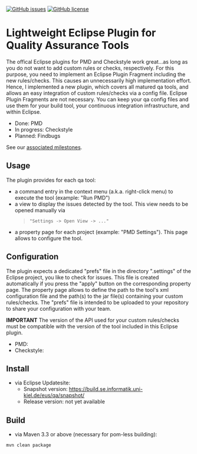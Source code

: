 [![GitHub issues](https://img.shields.io/github/issues/ChristianWulf/qa-eclipse-plugin.svg)](https://github.com/ChristianWulf/qa-eclipse-plugin/issues)
[![GitHub license](https://img.shields.io/github/license/ChristianWulf/qa-eclipse-plugin.svg)](https://github.com/ChristianWulf/qa-eclipse-plugin/blob/master/LICENSE)

# Lightweight Eclipse Plugin for Quality Assurance Tools
The offical Eclipse plugins for PMD and Checkstyle work great...as long as you do not want to add custom rules or checks, respectively. For this purpose, you need to implement an Eclipse Plugin Fragment including the new rules/checks. This causes an unnecessarily high implementation effort. Hence, I implemented a new plugin, which covers all matured qa tools, and allows an easy integration of custom rules/checks via a config file. Eclipse Plugin Fragments are not necessary. You can keep your qa config files and use them for your build tool, your continuous integration infrastructure, and within Eclipse.

- Done: PMD
- In progress: Checkstyle
- Planned: Findbugs

 See our [associated milestones](https://github.com/ChristianWulf/qa-eclipse-plugin/milestones).

## Usage
The plugin provides for each qa tool:
- a command entry in the context menu (a.k.a. right-click menu) to execute the tool (example: "Run PMD")
- a view to display the issues detected by the tool. This view needs to be opened manually via 
  > ``"Settings -> Open View -> ..."``
- a property page for each project (example: "PMD Settings"). This page allows to configure the tool.

## Configuration
The plugin expects a dedicated "prefs" file in the directory ".settings" of the Eclipse project, you like to check for issues. This file is created automatically if you press the "apply" button on the corresponding property page. The property page allows to define the path to the tool's xml configuration file and the path(s) to the jar file(s) containing your custom rules/checks. The "prefs" file is intended to be uploaded to your repository to share your configuration with your team.

**IMPORTANT** The version of the API used for your custom rules/checks must be compatible with the version of the tool included in this Eclipse plugin.
- PMD: [](bundles/pmd/lib)
- Checkstyle: [](bundles/checkstyle/lib)

## Install
- via Eclipse Updatesite:
  - Snapshot version: https://build.se.informatik.uni-kiel.de/eus/qa/snapshot/
  - Release version: not yet available

## Build
- via Maven 3.3 or above (necessary for pom-less building):
```
mvn clean package
```

